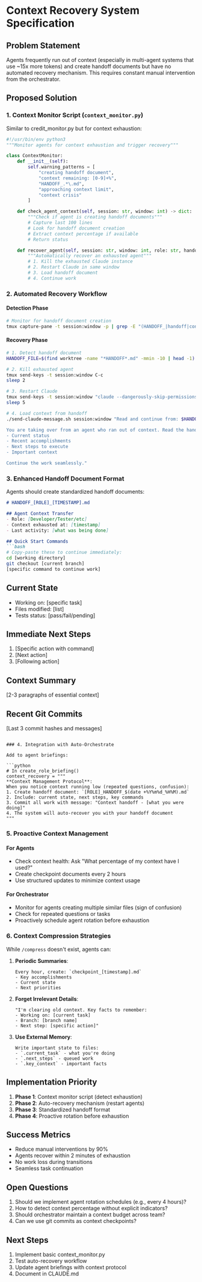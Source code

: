# Context Recovery System Specification

## Problem Statement

Agents frequently run out of context (especially in multi-agent systems that use ~15x more tokens) and create handoff documents but have no automated recovery mechanism. This requires constant manual intervention from the orchestrator.

## Proposed Solution

### 1. Context Monitor Script (`context_monitor.py`)

Similar to credit_monitor.py but for context exhaustion:

```python
#!/usr/bin/env python3
"""Monitor agents for context exhaustion and trigger recovery"""

class ContextMonitor:
    def __init__(self):
        self.warning_patterns = [
            "creating handoff document",
            "context remaining: [0-9]+%",
            "HANDOFF_.*\.md",
            "approaching context limit",
            "context crisis"
        ]

    def check_agent_context(self, session: str, window: int) -> dict:
        """Check if agent is creating handoff documents"""
        # Capture last 100 lines
        # Look for handoff document creation
        # Extract context percentage if available
        # Return status

    def recover_agent(self, session: str, window: int, role: str, handoff_file: str):
        """Automatically recover an exhausted agent"""
        # 1. Kill the exhausted Claude instance
        # 2. Restart Claude in same window
        # 3. Load handoff document
        # 4. Continue work
```

### 2. Automated Recovery Workflow

#### Detection Phase
```bash
# Monitor for handoff document creation
tmux capture-pane -t session:window -p | grep -E "(HANDOFF_|handoff|context remaining)"
```

#### Recovery Phase
```bash
# 1. Detect handoff document
HANDOFF_FILE=$(find worktree -name "*HANDOFF*.md" -mmin -10 | head -1)

# 2. Kill exhausted agent
tmux send-keys -t session:window C-c
sleep 2

# 3. Restart Claude
tmux send-keys -t session:window "claude --dangerously-skip-permissions" Enter
sleep 5

# 4. Load context from handoff
./send-claude-message.sh session:window "Read and continue from: $HANDOFF_FILE

You are taking over from an agent who ran out of context. Read the handoff document and continue their work exactly where they left off. The document contains:
- Current status
- Recent accomplishments
- Next steps to execute
- Important context

Continue the work seamlessly."
```

### 3. Enhanced Handoff Document Format

Agents should create standardized handoff documents:

```markdown
# HANDOFF_[ROLE]_[TIMESTAMP].md

## Agent Context Transfer
- Role: [Developer/Tester/etc]
- Context exhausted at: [timestamp]
- Last activity: [what was being done]

## Quick Start Commands
```bash
# Copy-paste these to continue immediately:
cd [working directory]
git checkout [current branch]
[specific command to continue work]
```

## Current State
- Working on: [specific task]
- Files modified: [list]
- Tests status: [pass/fail/pending]

## Immediate Next Steps
1. [Specific action with command]
2. [Next action]
3. [Following action]

## Context Summary
[2-3 paragraphs of essential context]

## Recent Git Commits
[Last 3 commit hashes and messages]
```

### 4. Integration with Auto-Orchestrate

Add to agent briefings:

```python
# In create_role_briefing()
context_recovery = """
**Context Management Protocol**:
When you notice context running low (repeated questions, confusion):
1. Create handoff document: `[ROLE]_HANDOFF_$(date +%Y%m%d_%H%M).md`
2. Include: current state, next steps, key commands
3. Commit all work with message: "Context handoff - [what you were doing]"
4. The system will auto-recover you with your handoff document
"""
```

### 5. Proactive Context Management

#### For Agents
- Check context health: Ask "What percentage of my context have I used?"
- Create checkpoint documents every 2 hours
- Use structured updates to minimize context usage

#### For Orchestrator
- Monitor for agents creating multiple similar files (sign of confusion)
- Check for repeated questions or tasks
- Proactively schedule agent rotation before exhaustion

### 6. Context Compression Strategies

While `/compress` doesn't exist, agents can:

1. **Periodic Summaries**:
   ```
   Every hour, create: `checkpoint_[timestamp].md`
   - Key accomplishments
   - Current state
   - Next priorities
   ```

2. **Forget Irrelevant Details**:
   ```
   "I'm clearing old context. Key facts to remember:
   - Working on: [current task]
   - Branch: [branch name]
   - Next step: [specific action]"
   ```

3. **Use External Memory**:
   ```
   Write important state to files:
   - `.current_task` - what you're doing
   - `.next_steps` - queued work
   - `.key_context` - important facts
   ```

## Implementation Priority

1. **Phase 1**: Context monitor script (detect exhaustion)
2. **Phase 2**: Auto-recovery mechanism (restart agents)
3. **Phase 3**: Standardized handoff format
4. **Phase 4**: Proactive rotation before exhaustion

## Success Metrics

- Reduce manual interventions by 90%
- Agents recover within 2 minutes of exhaustion
- No work loss during transitions
- Seamless task continuation

## Open Questions

1. Should we implement agent rotation schedules (e.g., every 4 hours)?
2. How to detect context percentage without explicit indicators?
3. Should orchestrator maintain a context budget across team?
4. Can we use git commits as context checkpoints?

## Next Steps

1. Implement basic context_monitor.py
2. Test auto-recovery workflow
3. Update agent briefings with context protocol
4. Document in CLAUDE.md
